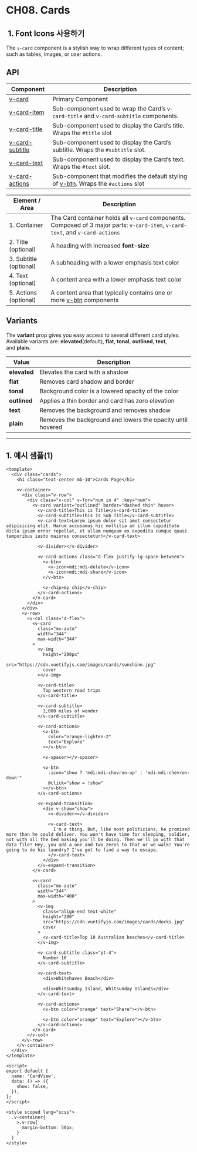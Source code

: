 # CH08. Cards

  

  

  

##  1. Font Icons 사용하기

  

The `v-card` component is a stylish way to wrap different types of content; such as tables, images, or user actions.

  

  

## API

| Component | Description |
| --- | --- |
| [v-card](https://vuetifyjs.com/en/api/v-card/) | Primary Component |
| [v-card-item](https://vuetifyjs.com/en/api/v-card-item/) | Sub-component used to wrap the Card’s `v-card-title` and `v-card-subtitle` components. |
| [v-card-title](https://vuetifyjs.com/en/api/v-card-title/) | Sub-component used to display the Card’s title. Wraps the `#title` slot |
| [v-card-subtitle](https://vuetifyjs.com/en/api/v-card-subtitle/) | Sub-component used to display the Card’s subtitle. Wraps the `#subtitle` slot. |
| [v-card-text](https://vuetifyjs.com/en/api/v-card-text/) | Sub-component used to display the Card’s text. Wraps the `#text` slot. |
| [v-card-actions](https://vuetifyjs.com/en/api/v-card-actions/) | Sub-component that modifies the default styling of [v-btn](https://vuetifyjs.com/en/components/buttons/). Wraps the `#actions` slot |

  

| Element / Area | Description |
| --- | --- |
| 1\. Container | The Card container holds all `v-card` components. Composed of 3 major parts: `v-card-item`, `v-card-text`, and `v-card-actions` |
| 2\. Title (optional) | A heading with increased **font-size** |
| 3\. Subtitle (optional) | A subheading with a lower emphasis text color |
| 4\. Text (optional) | A content area with a lower emphasis text color |
| 5\. Actions (optional) | A content area that typically contains one or more [v-btn](https://vuetifyjs.com/en/components/buttons/) components |

  

  

## Variants

  

The **variant** prop gives you easy access to several different card styles. Available variants are: **elevated**(default), **flat**, **tonal**, **outlined**, **text**, and **plain**.

| Value | Description |
| --- | --- |
| **elevated** | Elevates the card with a shadow |
| **flat** | Removes card shadow and border |
| **tonal** | Background color is a lowered opacity of the color |
| **outlined** | Applies a thin border and card has zero elevation |
| **text** | Removes the background and removes shadow |
| **plain** | Removes the background and lowers the opacity until hovered |

  

  

  

  

* * *

  

  

## 1\. 예시 샘플(1)

  

```
<template>
  <div class="cards">
    <h1 class="text-center mb-10">Cards Page</h1>

    <v-container>
      <div class="v-row">
        <div class="v-col" v-for="num in 4" :key="num">
          <v-card variant="outlined" border="dashed thin" hover>
            <v-card-title>This is Title</v-card-title>
            <v-card-subtitle>This is Sub Title</v-card-subtitle>
            <v-card-text>Lorem ipsum dolor sit amet consectetur adipisicing elit. Harum accusamus hic mollitia ad illum cupiditate dicta ipsam error repellat, et ullam numquam ex expedita cumque quasi temporibus iusto maiores consectetur!</v-card-text>

            <v-divider></v-divider>

            <v-card-actions class="d-flex justify-lg-space-between">
              <v-btn>
                <v-icon>mdi:mdi-delete</v-icon>
                <v-icon>mdi:mdi-share</v-icon>
              </v-btn>

              <v-chip>my chip</v-chip>
            </v-card-actions>
          </v-card>
        </div>
      </div>
      <v-row>
        <v-col class="d-flex">
          <v-card
            class="mx-auto"
            width="344"
            max-width="344"
          >
            <v-img
              height="200px"
              src="https://cdn.vuetifyjs.com/images/cards/sunshine.jpg"
              cover
            ></v-img>

            <v-card-title>
              Top western road trips
            </v-card-title>

            <v-card-subtitle>
              1,000 miles of wonder
            </v-card-subtitle>

            <v-card-actions>
              <v-btn
                color="orange-lighten-2"
                text="Explore"
              ></v-btn>

              <v-spacer></v-spacer>

              <v-btn
                :icon="show ? 'mdi:mdi-chevron-up' : 'mdi:mdi-chevron-down'"
                @click="show = !show"
              ></v-btn>
            </v-card-actions>

            <v-expand-transition>
              <div v-show="show">
                <v-divider></v-divider>

                <v-card-text>
                  I'm a thing. But, like most politicians, he promised more than he could deliver. You won't have time for sleeping, soldier, not with all the bed making you'll be doing. Then we'll go with that data file! Hey, you add a one and two zeros to that or we walk! You're going to do his laundry? I've got to find a way to escape.
                </v-card-text>
              </div>
            </v-expand-transition>
          </v-card>

          <v-card
            class="mx-auto"
            width="344"
            max-width="400"
          >
            <v-img
              class="align-end text-white"
              height="200"
              src="https://cdn.vuetifyjs.com/images/cards/docks.jpg"
              cover
            >
              <v-card-title>Top 10 Australian beaches</v-card-title>
            </v-img>

            <v-card-subtitle class="pt-4">
              Number 10
            </v-card-subtitle>

            <v-card-text>
              <div>Whitehaven Beach</div>

              <div>Whitsunday Island, Whitsunday Islands</div>
            </v-card-text>

            <v-card-actions>
              <v-btn color="orange" text="Share"></v-btn>

              <v-btn color="orange" text="Explore"></v-btn>
            </v-card-actions>
          </v-card>
        </v-col>
      </v-row>
    </v-container>
  </div>
</template>

<script>
export default {
  name: 'CardView',
  data: () => ({
    show: false,
  }),
};
</script>

<style scoped lang="scss">
  .v-container{
    >.v-row{
      margin-bottom: 50px;
    }
  }
</style>
```